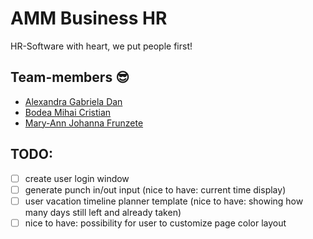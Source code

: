 # AMM Business HR
HR-Software with heart, we put people first!

## Team-members 😎
- [Alexandra Gabriela Dan](https://github.com/aled1211)
- [Bodea Mihai Cristian](https://github.com/Michael-ZE)
- [Mary-Ann Johanna Frunzete](https://github.com/maryfru)

## TODO:
- [ ] create user login window
- [ ] generate punch in/out input (nice to have: current time display)
- [ ] user vacation timeline planner template (nice to have: showing how many days still left and already taken)
- [ ] nice to have: possibility for user to customize page color layout
